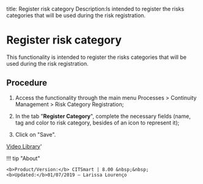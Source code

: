 title: Register risk category
Description:Is intended to register the risks categories that will be used during the risk registration.
# Register risk category

This functionality is intended to register the risks categories that will be used during the risk registration.

Procedure
-------------

1.  Access the functionality through the main menu Processes \> Continuity
    Management \> Risk Category Registration;

2.  In the tab "**Register Category**", complete the necessary fields (name, tag
    and color to risk category, besides of an icon to represent it);

3.  Click on "Save".

<i class='fa fa-youtube-play  fa-2x' style='color:#97ce17;vertical-align: middle;'> </i> [Video Library](https://www.youtube.com/playlist?list=PLB5qK2uzf2RPwpIsGu97d5LVHeTNzpTMC)'

!!! tip "About"

    <b>Product/Version:</b> CITSmart | 8.00 &nbsp;&nbsp;
    <b>Updated:</b>01/07/2019 – Larissa Lourenço
